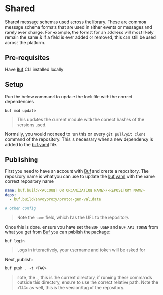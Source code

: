 # Shared

Shared message schemas used across the library. These are common message schema formats that are used in either events or messages and rarely ever change. For example, the format for an address will most likely remain the same & if a field is ever added or removed, this can still be used across the platform.

## Pre-requisites

Have [Buf](https://docs.buf.build/installation) CLI installed locally

## Setup

Run the below command to update the lock file with the correct dependencies

```shell
buf mod update
```

> This updates the current module with the correct hashes of the versions used.

Normally, you would not need to run this on every `git pull/git clone` command of the repository. This is necessary when a new dependency is added to the [buf.yaml](./buf.yaml) file.

## Publishing

First you need to have an account with [Buf](https://buf.build/) and create a repository. The repository name is what you can use to update the [buf.yaml](./buf.yaml) with the name correct repository name:

```yaml
name: buf.build/<ACCOUNT OR ORGANIZATION NAME>/<REPOSITORY NAME>
deps:
  - buf.build/envoyproxy/protoc-gen-validate

# other config
```

> Note the `name` field, which has the URL to the repository.

Once this is done, ensure you have set the `BUF_USER` and `BUF_API_TOKEN` from what you get from [Buf](https://buf.build/) you can publish the package:

``` shell
buf login
```

> Logs in interactively, your username and token will be asked for

Next, publish:

``` shell
buf push . -t <TAG>
```

> note, the `.`, this is the current directory, if running these commands outside this directory, ensure to use the correct relative path. Note the `<TAG>` as well, this is the version/tag of the repository.
